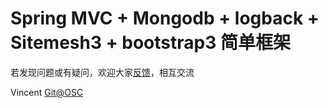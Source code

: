 # Spring MVC + Mongodb + logback + Sitemesh3 + bootstrap3 简单框架


若发现问题或有疑问，欢迎大家[反馈](http://git.oschina.net/wangxinforme/springmvc-mongodb/issues)，相互交流

Vincent [Git@OSC](http://git.oschina.net/wangxinforme "Vincent Git@OSC主页")

